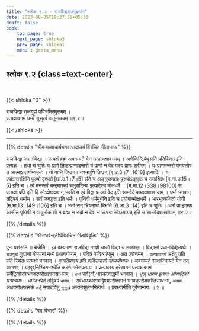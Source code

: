 ```yaml
---
title: "श्लोक ९.२ - राजविद्यराजगुह्ययोग"
date: 2023-08-05T18:27:59+05:30
draft: false
book:
    toc_page: true
    next_page: shloka3
    prev_page: shloka1
    menu : geeta_menu
---
```




## श्लोक ९.२ {class=text-center}

<br/>

{{< shloka  "0"  >}}

राजविद्या राजगुह्यं पवित्रमिदमुत्तमम् ।  
प्रत्यक्षावगमं धर्म्यं सुसुखं कर्तुमव्ययम् ॥९.२॥

{{< /shloka >}}

---


{{% details "श्रीमन्मध्वाचार्यभगवत्पादाचर्य विरचित  गीताभाष्य" %}}

राजविद्या प्रधानविद्या । प्रत्यक्षं ब्रह्म अवगम्यते येन तत्प्रत्यक्षावगमम् । 
अक्षेष्विन्द्रियेषु प्रति प्रतिस्थित इति प्रत्यक्षः । 
तथा च श्रुतिः यः प्राणे तिष्ठन्प्राणादन्तरो यं प्राणो न वेद यस्य प्राणः शरीरम् । 
यः प्राणमन्तरो यमयत्येष त आत्माऽन्तर्याम्यमृतः ।
यो वाचि तिष्ठन् ৷৷ यश्चक्षुषि तिष्ठन् [बृ.उ.3।7।1618] इत्यादिः । 
य एषोऽन्तरक्षिणि पुरुषो दृश्यते [छां.उ.1।7।5] इति च 
अङ्गुष्ठमात्रः पुरुषोऽङ्गुष्ठं च समाश्रितः [म.ना.उ.15।5] इति च । 
त्वं मनस्त्वं चन्द्रमास्त्वं चक्षुरादित्यः इत्यादेश्च मोक्षधर्मे । [म.भा.12।338।98100] 
स प्रत्यक्षः प्रति इति हि सोऽक्षेष्वक्षवान् भवति य एवं विद्वान्प्रत्यक्षं वेद इति 
सामवेदे बाभ्रव्यशाखायाम् । धर्मो भगवान् तद्विषयं धर्म्यम् । 
सर्वं जगद्धत्त इति धर्मः । पृथिवी धर्ममूर्धनि इति च प्रयोगान्मोक्षधर्मे । 
भारभृत्कथितो योगी [म.भा.13।149।106] इति च । 
भर्ता सन् भ्रियमाणो बिभर्ति [तै.आ.3।14] इति च श्रुतिः । 
धर्मो वा इदमग्र आसीन्न पृथिवी न वायुर्भाकाशो न ब्रह्मा 
न रुद्रो न देवा न ऋषयः सोऽध्यायत् इति च सामवेदशाखायाम् ॥९.२॥

{{% /details %}}



{{% details "श्रीराघवेन्द्रतीर्थविरचित गीताविवृतिः" %}}

पुनः प्रशंसति ॥ **राजेति** । इदं वक्ष्यमाणं राजविद्या 
राज्ञी चासौ विद्या च `राजविद्या` । विद्यानां प्रधानविद्येत्यर्थः । 
`राजगुह्यं` गुह्यानां गोप्यानां मध्ये प्रधानगोप्यम्‌ । पवित्रं पावित्र्यहेतुम्‌ । 
अत एवोत्तमम्‌ । `प्रत्यक्षावगमं` अक्षेषु प्रति प्रति स्थितः प्रत्यक्षो भगवान्‌ । 
*कुगतिप्रादय इति प्रादिसमासो नाव्ययीभावः* । 
अवगम्यते साक्षात्क्रियते येन तत्‌ `अवगमम्‌` ।
ग्रहवृद्दनिश्चिगमश्चेति करणे गमेरप्प्रत्ययः । 
प्रत्यक्षस्य हरेरवगमं प्रत्यक्षावगमं
सर्वेंद्रियप्रेरकभगवदपरोक्षज्ञानसाधनम्‌ । `धर्म्यं` सर्व(र्वा)धारकत्वाद्धर्मो 
भगवान्‌ । *धृञ् धारण इत्यतः औणादिको मन्प्रत्ययः* । 
धर्मादनपेतं तद्विषयं `धर्म्यम्‌` । 
सर्वधारकभगवद्विषयपरोक्षज्ञानं भगवदपरोक्षज्ञप्तिसाधनम्‌, `अव्ययं`
अक्षयमोक्षफलकं `कर्तुं` संपादयितुं `सुसुखं` अत्यंतसुलभमित्यर्थः ।
प्रवक्ष्यामीति पूर्वेणान्वयः ॥ २ ॥

{{% /details %}}



{{% details "पद विचार" %}}


{{% /details %}}

